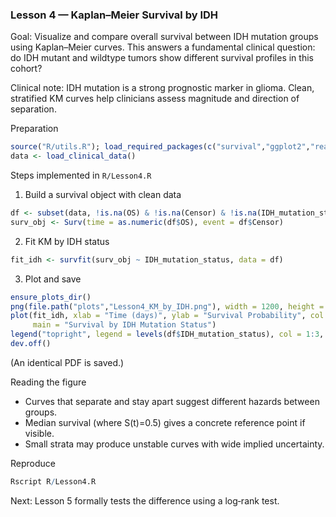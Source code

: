 ### Lesson 4 — Kaplan–Meier Survival by IDH

Goal: Visualize and compare overall survival between IDH mutation groups using Kaplan–Meier curves. This answers a fundamental clinical question: do IDH mutant and wildtype tumors show different survival profiles in this cohort?

Clinical note: IDH mutation is a strong prognostic marker in glioma. Clean, stratified KM curves help clinicians assess magnitude and direction of separation.

Preparation
```r
source("R/utils.R"); load_required_packages(c("survival","ggplot2","readxl"))
data <- load_clinical_data()
```

Steps implemented in `R/Lesson4.R`
1) Build a survival object with clean data
```r
df <- subset(data, !is.na(OS) & !is.na(Censor) & !is.na(IDH_mutation_status))
surv_obj <- Surv(time = as.numeric(df$OS), event = df$Censor)
```
2) Fit KM by IDH status
```r
fit_idh <- survfit(surv_obj ~ IDH_mutation_status, data = df)
```
3) Plot and save
```r
ensure_plots_dir()
png(file.path("plots","Lesson4_KM_by_IDH.png"), width = 1200, height = 900, res = 150)
plot(fit_idh, xlab = "Time (days)", ylab = "Survival Probability", col = 1:3, lwd = 2,
     main = "Survival by IDH Mutation Status")
legend("topright", legend = levels(df$IDH_mutation_status), col = 1:3, lwd = 2)
dev.off()
```
(An identical PDF is saved.)

Reading the figure
- Curves that separate and stay apart suggest different hazards between groups.
- Median survival (where S(t)=0.5) gives a concrete reference point if visible.
- Small strata may produce unstable curves with wide implied uncertainty.

Reproduce
```r
Rscript R/Lesson4.R
```
Next: Lesson 5 formally tests the difference using a log‑rank test.
